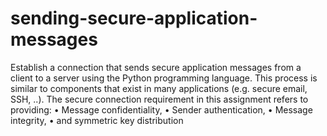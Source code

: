 # sending-secure-application-messages
Establish a connection that sends secure application messages from a client to a server using the Python programming language. This process is similar to components that exist in many applications (e.g. secure email, SSH, ..). The secure connection requirement in this assignment refers to providing:
• Message confidentiality,
• Sender authentication,
• Message integrity,
• and symmetric key distribution
